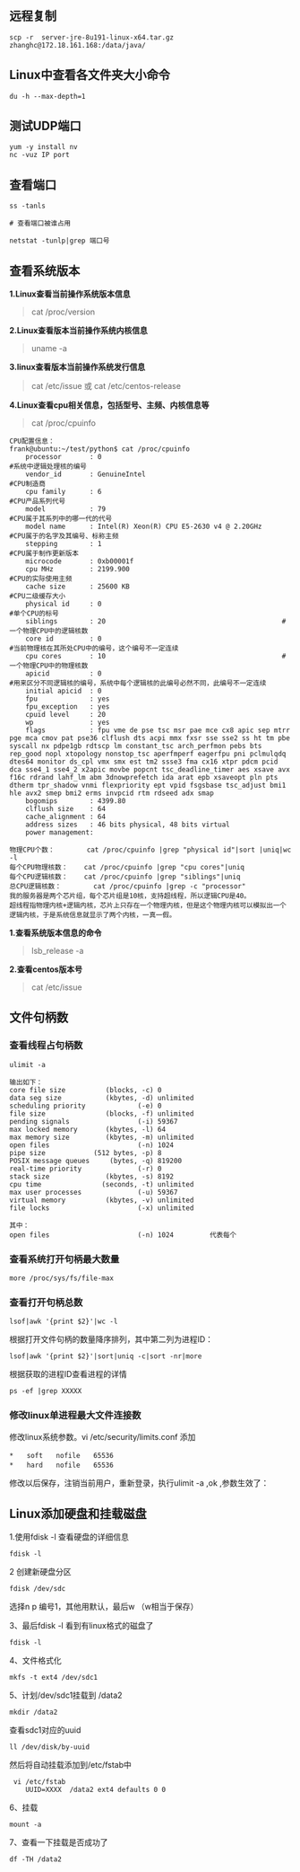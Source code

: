 
## 远程复制

```
scp -r  server-jre-8u191-linux-x64.tar.gz zhanghc@172.18.161.168:/data/java/
```
## Linux中查看各文件夹大小命令
```
du -h --max-depth=1
```

## 测试UDP端口
```
yum -y install nv
nc -vuz IP port
```

## 查看端口

```
ss -tanls

# 查看端口被谁占用

netstat -tunlp|grep 端口号
```
## 查看系统版本

**1.Linux查看当前操作系统版本信息**  

> cat /proc/version

**2.Linux查看版本当前操作系统内核信息**

> uname -a

**3.linux查看版本当前操作系统发行信息**

> cat /etc/issue 或 cat /etc/centos-release


**4.Linux查看cpu相关信息，包括型号、主频、内核信息等**

> cat /proc/cpuinfo

```
CPU配置信息：
frank@ubuntu:~/test/python$ cat /proc/cpuinfo
    processor       : 0                                                #系统中逻辑处理核的编号
    vendor_id       : GenuineIntel                                    #CPU制造商
    cpu family      : 6                                                #CPU产品系列代号
    model           : 79                                            #CPU属于其系列中的哪一代的代号
    model name      : Intel(R) Xeon(R) CPU E5-2630 v4 @ 2.20GHz        #CPU属于的名字及其编号、标称主频
    stepping        : 1                                                #CPU属于制作更新版本
    microcode       : 0xb00001f
    cpu MHz         : 2199.900                                        #CPU的实际使用主频
    cache size      : 25600 KB                                        #CPU二级缓存大小
    physical id     : 0                                                #单个CPU的标号
    siblings        : 20                                            #一个物理CPU中的逻辑核数
    core id         : 0                                                #当前物理核在其所处CPU中的编号，这个编号不一定连续
    cpu cores       : 10                                            #一个物理CPU中的物理核数
    apicid          : 0                                                #用来区分不同逻辑核的编号，系统中每个逻辑核的此编号必然不同，此编号不一定连续
    initial apicid  : 0
    fpu             : yes
    fpu_exception   : yes
    cpuid level     : 20
    wp              : yes
    flags           : fpu vme de pse tsc msr pae mce cx8 apic sep mtrr pge mca cmov pat pse36 clflush dts acpi mmx fxsr sse sse2 ss ht tm pbe syscall nx pdpe1gb rdtscp lm constant_tsc arch_perfmon pebs bts rep_good nopl xtopology nonstop_tsc aperfmperf eagerfpu pni pclmulqdq dtes64 monitor ds_cpl vmx smx est tm2 ssse3 fma cx16 xtpr pdcm pcid dca sse4_1 sse4_2 x2apic movbe popcnt tsc_deadline_timer aes xsave avx f16c rdrand lahf_lm abm 3dnowprefetch ida arat epb xsaveopt pln pts dtherm tpr_shadow vnmi flexpriority ept vpid fsgsbase tsc_adjust bmi1 hle avx2 smep bmi2 erms invpcid rtm rdseed adx smap
    bogomips        : 4399.80
    clflush size    : 64
    cache_alignment : 64
    address sizes   : 46 bits physical, 48 bits virtual
    power management:

物理CPU个数：        cat /proc/cpuinfo |grep "physical id"|sort |uniq|wc -l
每个CPU物理核数：    cat /proc/cpuinfo |grep "cpu cores"|uniq
每个CPU逻辑核数：    cat /proc/cpuinfo |grep "siblings"|uniq
总CPU逻辑核数：        cat /proc/cpuinfo |grep -c "processor"
我的服务器是两个芯片组，每个芯片组是10核，支持超线程，所以逻辑CPU是40。
超线程指物理内核+逻辑内核，芯片上只存在一个物理内核，但是这个物理内核可以模拟出一个逻辑内核，于是系统信息就显示了两个内核，一真一假。
```

**1.查看系统版本信息的命令**

> lsb_release -a 

**2.查看centos版本号**

> cat /etc/issue


## 文件句柄数

### 查看线程占句柄数

```
ulimit -a

输出如下：
core file size          (blocks, -c) 0
data seg size           (kbytes, -d) unlimited
scheduling priority             (-e) 0
file size               (blocks, -f) unlimited
pending signals                 (-i) 59367
max locked memory       (kbytes, -l) 64
max memory size         (kbytes, -m) unlimited
open files                      (-n) 1024
pipe size            (512 bytes, -p) 8
POSIX message queues     (bytes, -q) 819200
real-time priority              (-r) 0
stack size              (kbytes, -s) 8192
cpu time               (seconds, -t) unlimited
max user processes              (-u) 59367
virtual memory          (kbytes, -v) unlimited
file locks                      (-x) unlimited

其中：
open files                      (-n) 1024         代表每个

```

### 查看系统打开句柄最大数量

```
more /proc/sys/fs/file-max
```
### 查看打开句柄总数

```
lsof|awk '{print $2}'|wc -l
```
根据打开文件句柄的数量降序排列，其中第二列为进程ID：
```
lsof|awk '{print $2}'|sort|uniq -c|sort -nr|more
```
根据获取的进程ID查看进程的详情

```
ps -ef |grep XXXXX
```
### 修改linux单进程最大文件连接数

修改linux系统参数。vi /etc/security/limits.conf 添加
```
*　　soft　　nofile　　65536
*　　hard　　nofile　　65536
```
修改以后保存，注销当前用户，重新登录，执行ulimit -a ,ok ,参数生效了：


## Linux添加硬盘和挂载磁盘

1.使用fdisk -l 查看硬盘的详细信息

```
fdisk -l
```
2 创建新硬盘分区

```
fdisk /dev/sdc
```
选择n p 编号1，其他用默认，最后w （w相当于保存）

3、最后fdisk -l 看到有linux格式的磁盘了 

```
fdisk -l
```
4、文件格式化

```
mkfs -t ext4 /dev/sdc1
```

5、计划/dev/sdc1挂载到 /data2 
```
mkdir /data2
```
查看sdc1对应的uuid
```
ll /dev/disk/by-uuid  
```

然后将自动挂载添加到/etc/fstab中

```
 vi /etc/fstab
    UUID=XXXX  /data2 ext4 defaults 0 0 
```

6、挂载 

```
mount -a
```
7、查看一下挂载是否成功了

```
df -TH /data2
```
